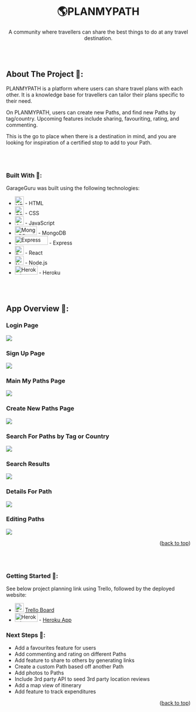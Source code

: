 
<a name="readme-top"></a>



<!-- PROJECT LOGO -->
<br />
<div align="center">
  </a>

  <h1 align="center">🌎PLANMYPATH</h1>

  <p align="center">
    A community where travellers can share the best things to do at any travel destination.
    <br />
 </div>
   


<br><br>

## About The Project 📝:

PLANMYPATH is a platform where users can share travel plans with each other.  It is a knowledge base for travellers can tailor their plans specific to their need.

On PLANMYPATH, users can create new Paths, and find new Paths by tag/country.  Upcoming features include sharing, favouriting, rating, and commenting.

This is the go to place when there is a destination in mind, and you are looking for inspiration of a certified stop to add to your Path.

<br><br>

### Built With 🔧:

GarageGuru was built using the following technologies:

- <img src="https://www.w3.org/html/logo/downloads/HTML5_Logo_512.png" alt="HTML5 Logo" width="24" height="24"> - HTML
- <img src="https://upload.wikimedia.org/wikipedia/commons/d/d5/CSS3_logo_and_wordmark.svg" alt="CSS3 Logo" width="24" height="24"> - CSS
- <img src="https://upload.wikimedia.org/wikipedia/commons/6/6a/JavaScript-logo.png" alt= "JavaScript Logo" width= "24" height= "24"> - JavaScript
- <img src="https://www.vectorlogo.zone/logos/mongodb/mongodb-ar21.svg" alt="MongoDB Logo" width="60" height="24" > - MongoDB
- <img src="https://upload.wikimedia.org/wikipedia/commons/6/64/Expressjs.png?20170429090805" alt="Express Logo" width="90" height="24" > - Express
- <img src="https://cdn4.iconfinder.com/data/icons/logos-3/600/React.js_logo-512.png" alt="React Logo" width="24" height="24" > - React
- <img src="https://upload.wikimedia.org/wikipedia/commons/thumb/d/d9/Node.js_logo.svg/590px-Node.js_logo.svg.png?20170401104355" alt="NodeJS Logo" width="" height="24" > - Node.js
- <img src="https://upload.wikimedia.org/wikipedia/commons/thumb/e/ec/Heroku_logo.svg/512px-Heroku_logo.svg.png?20210504043420" alt="Heroku Logo" width="62" height="24"> - Heroku

<br><br>


<!-- GETTING STARTED -->
## App Overview  📱:

<h3> Login Page </h3>

![](img/Screen%20Shot%202023-05-13%20at%2010.42.31%20AM.png)


<h3> Sign Up Page </h3>

<p align="center">

![](img/Screen%20Shot%202023-05-13%20at%2010.42.51%20AM.png)

<h3> Main My Paths Page </h3>

![](img/Screen%20Shot%202023-05-13%20at%2010.43.28%20AM.png)

<h3> Create New Paths Page </h3>

![](img/Screen%20Shot%202023-05-13%20at%2010.43.43%20AM.png)

<h3> Search For Paths by Tag or Country </h3>

![](img/Screen%20Shot%202023-05-13%20at%2010.43.59%20AM.png)

<h3> Search Results </h3>

![](img/Screen%20Shot%202023-05-13%20at%2010.44.10%20AM.png)

<h3> Details For Path </h3>

![](img/Screen%20Shot%202023-05-13%20at%2010.44.24%20AM.png)

<h3> Editing Paths </h3>

![](img/Screen%20Shot%202023-05-13%20at%2010.44.46%20AM.png)

<p align="right">(<a href="#readme-top">back to top</a>)</p>

<br><br>

### Getting Started 🌱:

See below project planning link using Trello, followed by the deployed website:

- <img src="https://cdn.iconscout.com/icon/free/png-256/trello-6-569395.png" alt="Trello Logo" width="24" height="24"> [Trello Board](https://trello.com/b/l9dEnWPy/planmypath)
- <img src="https://upload.wikimedia.org/wikipedia/commons/thumb/e/ec/Heroku_logo.svg/512px-Heroku_logo.svg.png?20210504043420" alt="Heroku Logo" width="62" height="24"> - [Heroku App](https://planmypath.herokuapp.com/)


### Next Steps 🚀:

 - Add a favourites feature for users
 - Add commenting and rating on different Paths
 - Add feature to share to others by generating links
 - Create a custom Path based off another Path
 - Add photos to Paths
 - Include 3rd party API to seed 3rd party location reviews
 - Add a map view of itinerary
 - Add feature to track expenditures


<p align="right">(<a href="#readme-top">back to top</a>)</p>